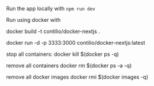 Run the app locally with `npm run dev`

Run using docker with

docker build -t contilio/docker-nextjs  .

docker run -d -p 3333:3000 contilio/docker-nextjs:latest


stop all containers:
docker kill $(docker ps -q)

remove all containers
docker rm $(docker ps -a -q)

remove all docker images
docker rmi $(docker images -q)